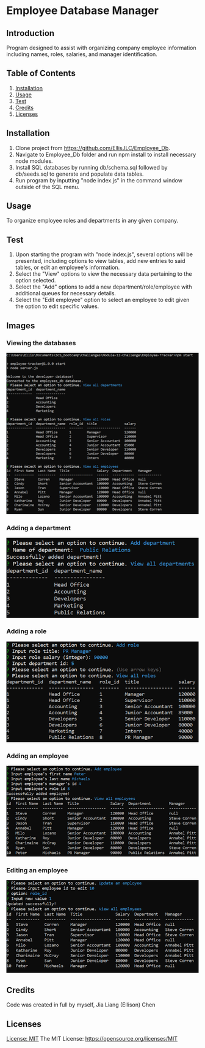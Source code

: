 # Employee Database Manager

## Introduction

Program designed to assist with organizing company employee information including names, roles, salaries, and manager identification.

## Table of Contents 
1. [Installation](#installation)
2. [Usage](#usage)
3. [Test](#test)
4. [Credits](#credits)
5. [Licenses](#licenses)

## Installation 

1. Clone project from https://github.com/EllisJLC/Employee_Db. 
2. Navigate to Employee_Db folder and run npm install to install necessary node modules. 
3. Install SQL databases by running db/schema.sql followed by db/seeds.sql to generate and populate data tables. 
4. Run program by inputting "node index.js" in the command window outside of the SQL menu.

## Usage

To organize employee roles and departments in any given company.

## Test

1. Upon starting the program with "node index.js", several options will be presented, including options to view tables, add new entries to said tables, or edit an employee's information. 
2. Select the "View" options to view the necessary data pertaining to the option selected. 
3. Select the "Add" options to add a new department/role/employee with additional queues for necessary details. 
4. Select the "Edit employee" option to select an employee to edit given the option to edit specific values.

## Images
### Viewing the databases

![Tables shown](./assets/Preview1.png)

### Adding a department

![Database is added](./assets/Preview2.png)

### Adding a role

![Role is added](./assets/Preview3.png)

### Adding an employee

![Employee is added](./assets/Preview4.png)

### Editing an employee

![Employee info has been changed](./assets/Preview5.png)

## Credits

Code was created in full by myself, Jia Liang (Ellison) Chen

## Licenses 
[License: MIT](https://img.shields.io/badge/License-MIT-yellow.svg)
The MIT License: https://opensource.org/licenses/MIT